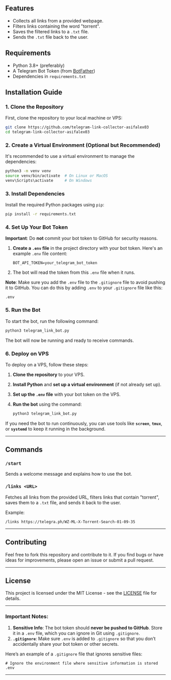 
## Features

- Collects all links from a provided webpage.
- Filters links containing the word "torrent".
- Saves the filtered links to a `.txt` file.
- Sends the `.txt` file back to the user.

## Requirements

- Python 3.8+ (preferably)
- A Telegram Bot Token (from [BotFather](https://core.telegram.org/bots#botfather))
- Dependencies in `requirements.txt`

## Installation Guide

### 1. Clone the Repository

First, clone the repository to your local machine or VPS:

```bash
git clone https://github.com/telegram-link-collector-asifalex03
cd telegram-link-collector-asifalex03
```

### 2. Create a Virtual Environment (Optional but Recommended)

It's recommended to use a virtual environment to manage the dependencies:

```bash
python3 -m venv venv
source venv/bin/activate  # On Linux or MacOS
venv\Scripts\activate     # On Windows
```

### 3. Install Dependencies

Install the required Python packages using `pip`:

```bash
pip install -r requirements.txt
```

### 4. Set Up Your Bot Token

**Important**: Do **not** commit your bot token to GitHub for security reasons.

1. **Create a `.env` file** in the project directory with your bot token. Here's an example `.env` file content:

    ```plaintext
    BOT_API_TOKEN=your_telegram_bot_token
    ```

2. The bot will read the token from this `.env` file when it runs.

**Note**: Make sure you add the `.env` file to the `.gitignore` file to avoid pushing it to GitHub. You can do this by adding `.env` to your `.gitignore` file like this:

```plaintext
.env
```

### 5. Run the Bot

To start the bot, run the following command:

```bash
python3 telegram_link_bot.py
```

The bot will now be running and ready to receive commands.

### 6. Deploy on VPS

To deploy on a VPS, follow these steps:

1. **Clone the repository** to your VPS.
2. **Install Python** and **set up a virtual environment** (if not already set up).
3. **Set up the `.env` file** with your bot token on the VPS.
4. **Run the bot** using the command:
    
    ```bash
    python3 telegram_link_bot.py
    ```

If you need the bot to run continuously, you can use tools like **`screen`**, **`tmux`**, or **`systemd`** to keep it running in the background.

---

## Commands

### `/start`
Sends a welcome message and explains how to use the bot.

### `/links <URL>`
Fetches all links from the provided URL, filters links that contain "torrent", saves them to a `.txt` file, and sends it back to the user.

Example:

```plaintext
/links https://telegra.ph/WZ-ML-X-Torrent-Search-01-09-35
```

---

## Contributing

Feel free to fork this repository and contribute to it. If you find bugs or have ideas for improvements, please open an issue or submit a pull request.

---

## License

This project is licensed under the MIT License - see the [LICENSE](LICENSE) file for details.

---

### **Important Notes:**  

1. **Sensitive Info**: The bot token should **never be pushed to GitHub**. Store it in a `.env` file, which you can ignore in Git using `.gitignore`.
2. **`.gitignore`**: Make sure `.env` is added to `.gitignore` so that you don’t accidentally share your bot token or other secrets.

Here’s an example of a `.gitignore` file that ignores sensitive files:

```plaintext
# Ignore the environment file where sensitive information is stored
.env
```

---

